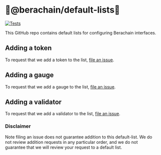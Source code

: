 # 🐻@berachain/default-lists🐻

[![Tests](https://github.com/Uniswap/token-lists/workflows/Tests/badge.svg)](https://github.com/Berachain/default-token-list/actions?query=workflow%3ATests)

This GitHub repo contains default lists for configuring Berachain interfaces.

## Adding a token

To request that we add a token to the list,
[file an issue](https://github.com/Berachain/default-token-list/issues/new?assignees=&labels=token+request&template=token-request.md&title=Add+%7BTOKEN_SYMBOL%7D%3A+%7BTOKEN_NAME%7D).

## Adding a gauge

To request that we add a gauge to the list,
[file an issue](https://github.com/Berachain/default-token-list/issues/new?assignees=&labels=gauge+request&template=gauge-request.md&title=Add+%7BGAUGE_NAME%7D).

## Adding a validator

To request that we add a validator to the list,
[file an issue](https://github.com/berachain/default-lists/issues/new?assignees=&labels=validator+request&projects=&template=validator-request.md&title=Add+%7BVALIDATOR_NAME%7D).

### Disclaimer

Note filing an issue does not guarantee addition to this default-list.
We do not review addition requests in any particular order, and we do not
guarantee that we will review your request to a default list.
